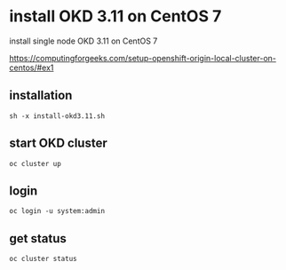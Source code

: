 # install OKD 3.11 on CentOS 7

install single node OKD 3.11 on CentOS 7

https://computingforgeeks.com/setup-openshift-origin-local-cluster-on-centos/#ex1


## installation

```
sh -x install-okd3.11.sh
```

## start OKD cluster

```
oc cluster up
```

## login

```
oc login -u system:admin
```

## get status

```
oc cluster status
```
